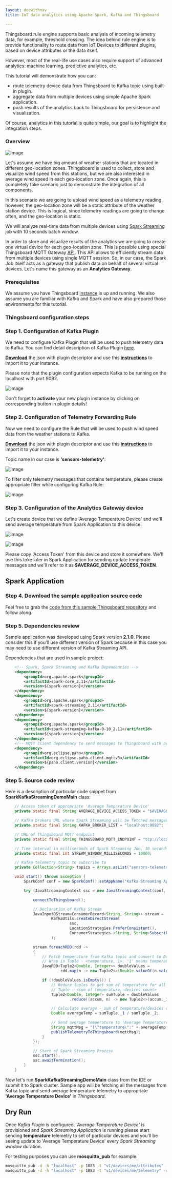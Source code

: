 ```yaml
---
layout: docwithnav
title: IoT data analytics using Apache Spark, Kafka and Thingsboard

---
```



Thingsboard rule engine supports basic analysis of incoming telemetry data, for example, threshold crossing. 
The idea behind rule engine is to provide functionality to route data from IoT Devices to different plugins, based on device attributes or the data itself.   

However, most of the real-life use cases also require support of advanced analytics: machine learning, predictive analytics, etc.
  
This tutorial will demonstrate how you can:

 - route telemetry device data from Thingsboard to Kafka topic using built-in plugin.
 - aggregate data from multiple devices using simple Apache Spark application.
 - push results of the analytics back to Thingsboard for persistence and visualization. 

Of course, analytics in this tutorial is quite simple, our goal is to highlight the integration steps.

### Overview

![image](/images/samples/analytics/spark/spark-thingsboard-integration.svg)

Let's assume we have big amount of weather stations that are located in different geo-location zones. 
Thingsboard is used to collect, store and visualize wind speed from this stations, but we are also interested in average wind speed in each geo-location zone.
Once again, this is completely fake scenario just to demonstrate the integration of all components.

In this scenario we are going to upload wind speed as a telemetry reading, however, the geo-location zone will be a static attribute of the weather station device.
This is logical, since telemetry readings are going to change often, and the geo-location is static.

We will analyze real-time data from multiple devices using [Spark Streaming](http://spark.apache.org/docs/latest/streaming-programming-guide.html) job with 10 seconds batch window.

In order to store and visualize results of the analytics we are going to create one virtual device for each geo-location zone. 
This is possible using special Thingsboard MQTT Gateway [API](/docs/reference/gateway-mqtt-api/). This API allows to efficiently stream data from multiple devices using single MQTT session.
So, in our case, the Spark Job itself acts as a gateway that publish data on behalf of several virtual devices. Let's name this gateway as an **Analytics Gateway**. 

### Prerequisites

We assume you have Thingsboard [instance](/docs/user-guide/install/installation-options/) is up and running.
We also assume you are familiar with Kafka and Spark and have also prepared those environments for this tutorial.

### Thingsboard configuration steps

### Step 1. Configuration of Kafka Plugin

We need to configure Kafka Plugin that will be used to push telemetry data to Kafka. 
You can find detail description of Kafka Plugin [here](/docs/reference/plugins/kafka/).

[**Download**](/docs/samples/analytics/resources/kafka_plugin_for_spark_streaming_sample.json) the json with plugin descriptor 
and use this [**instructions**](/docs/user-guide/ui/plugins/#plugin-import) to import it to your instance.

Please note that the plugin configuration expects Kafka to be running on the localhost with port 9092.

![image](/images/samples/analytics/spark/kafka-plugin-configuration.png)

Don't forget to **activate** your new plugin instance by clicking on corresponding button in plugin details!

### Step 2. Configuration of Telemetry Forwarding Rule

Now we need to configure the Rule that will be used to push wind speed data from the weather stations to Kafka.

[**Download**](/docs/samples/analytics/resources/windspeed_telemetry_rule.json) the json with plugin descriptor 
and use this [**instructions**](/docs/user-guide/ui/rules/#rule-import) to import it to your instance.
 
Topic name in our case is **'sensors-telemetry'**:
 
![image](/images/samples/analytics/spark/kafka-plugin-action.png)


To filter only telemetry messages that contains temperature, please create appropriate filter while configuring Kafka Rule:

![image](/images/samples/analytics/spark/kafka-temperature-filter.png)


### Step 3. Configuration of the Analytics Gateway device

Let's create device that we define 'Average Temperature Device' and we'll send average temperature from Spark Application to this device:

![image](/images/samples/analytics/spark/average-device.png)

![image](/images/samples/analytics/spark/average-device-details.png)

Please copy 'Access Token' from this device and store it somewhere. We'll use this toke later in Spark Application for sending update temperate messages and we'll refer to it as **$AVERAGE_DEVICE_ACCESS_TOKEN**.

## Spark Application

### Step 4. Download the sample application source code

Feel free to grab the [code from this sample Thingsboard repository](https://github.com/thingsboard/samples/tree/master/spark-kafka-streaming-integration) and follow along.

### Step 5. Dependencies review

Sample application was developed using Spark version **2.1.0**. Please consider this if you'll use different version of Spark because in this case you may need to use different version of Kafka Streaming API.

Dependencies that are used in sample project:

```xml
    <!-- Spark, Spark Streaming and Kafka Dependencies -->
    <dependency>
        <groupId>org.apache.spark</groupId>
        <artifactId>spark-core_2.11</artifactId>
        <version>${spark-version}</version>
    </dependency>
    <dependency>
        <groupId>org.apache.spark</groupId>
        <artifactId>spark-streaming_2.11</artifactId>
        <version>${spark-version}</version>
    </dependency>
    <dependency>
        <groupId>org.apache.spark</groupId>
        <artifactId>spark-streaming-kafka-0-10_2.11</artifactId>
        <version>${spark-version}</version>
    </dependency>
    <!-- MQTT client dependency to send messages to Thingsboard with average temperature -->
    <dependency>
        <groupId>org.eclipse.paho</groupId>
        <artifactId>org.eclipse.paho.client.mqttv3</artifactId>
        <version>${paho.client.version}</version>
    </dependency>
```

### Step 5. Source code review

Here is a description of particular code snippet from **SparkKafkaStreamingDemoMain** class:

```java
    // Access token of appropriate 'Average Temperature Device'
    private static final String AVERAGE_DEVICE_ACCESS_TOKEN = "$AVERAGE_DEVICE_ACCESS_TOKEN";

    // Kafka brokers URL where Spark Streaming will be fetched messages from topic
    private static final String KAFKA_BROKER_LIST = "localhost:9092";

    // URL of Thingsboard MQTT endpoint
    private static final String THINGSBOARD_MQTT_ENDPOINT = "tcp://localhost:1883";

    // Time interval in milliseconds of Spark Streaming Job, 10 seconds by default
    private static final int STREAM_WINDOW_MILLISECONDS = 10000;

    // Kafka telemetry topic to subscribe to
    private Collection<String> topics = Arrays.asList("sensors-telemetry");

    void start() throws Exception {
        SparkConf conf = new SparkConf().setAppName("Kafka Streaming App").setMaster("local[2]");

        try (JavaStreamingContext ssc = new JavaStreamingContext(conf, new Duration(STREAM_WINDOW_MILLISECONDS))) {

            connectToThingsboard();

            // Declaration of Kafka Stream
            JavaInputDStream<ConsumerRecord<String, String>> stream =
                    KafkaUtils.createDirectStream(
                            ssc,
                            LocationStrategies.PreferConsistent(),
                            ConsumerStrategies.<String, String>Subscribe(topics, getKafkaParams())
                    );

            stream.foreachRDD(rdd ->
            {
                // Fetch temperature from Kafka topic and convert to Double value
                // Wrap in Tuple - <temperature, 1>. '1' means temperature for 1 device
                JavaRDD<Tuple2<Double, Integer>> doubleValues =
                        rdd.map(n -> new Tuple2<>(Double.valueOf(n.value()), 1));

                if (!doubleValues.isEmpty()) {
                    // Reduce tuples to get sum of temperature for all the devices and count of devices
                    // Tuple - <sum of temperature, devices count>
                    Tuple2<Double, Integer> sumTuple = doubleValues
                            .reduce((accum, n) -> new Tuple2<>(accum._1 + n._1, accum._2 + n._2));

                    // Calculate average - sum of temperature/devices count
                    Double averageTemp = sumTuple._1 / sumTuple._2;

                    // Send average temperature to 'Average Temperature Device'
                    String mqttMsg = "{\"temperature\":" + averageTemp + "}";
                    publishTelemetryToThingsboard(mqttMsg);
                }
            });

            // Start of Spark Streaming Process
            ssc.start();
            ssc.awaitTermination();
        }
    }
```

Now let's run **SparkKafkaStreamingDemoMain** class from the IDE or submit it to Spark cluster. Sample app will be fetching all the messages from Kafka topic and send average temperature telemetry to appropriate **'Average Temperature Device'** in *Thingsboard*.

## Dry Run

Once *Kafka Plugin* is configured, *'Average Temperature Device'* is provisioned and *Spark Streaming Application* is running please start sending **temperature** telemetry to set of particular devices and you'll be seeing update to 'Average Temperature Device' every *Spark Streaming window* duration.

For testing purposes you can use **mosquitto_pub** for example:

```bash
mosquitto_pub -d -h "localhost" -p 1883 -t "v1/devices/me/attributes" -u "E3xOohX92WVe2tnEPtG2" -m '{"deviceType":"WeatherStation", "geoZone":"A"}'
mosquitto_pub -d -h "localhost" -p 1883 -t "v1/devices/me/telemetry" -u "E3xOohX92WVe2tnEPtG2" -m '{"windSpeed":42}'
```